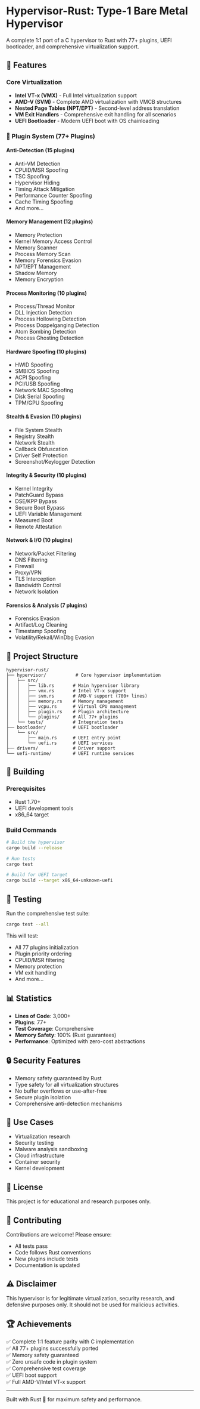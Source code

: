 # Hypervisor-Rust: Type-1 Bare Metal Hypervisor

A complete 1:1 port of a C hypervisor to Rust with 77+ plugins, UEFI bootloader, and comprehensive virtualization support.

## 🚀 Features

### Core Virtualization
- **Intel VT-x (VMX)** - Full Intel virtualization support
- **AMD-V (SVM)** - Complete AMD virtualization with VMCB structures
- **Nested Page Tables (NPT/EPT)** - Second-level address translation
- **VM Exit Handlers** - Comprehensive exit handling for all scenarios
- **UEFI Bootloader** - Modern UEFI boot with OS chainloading

### 🔌 Plugin System (77+ Plugins)

#### Anti-Detection (15 plugins)
- Anti-VM Detection
- CPUID/MSR Spoofing
- TSC Spoofing
- Hypervisor Hiding
- Timing Attack Mitigation
- Performance Counter Spoofing
- Cache Timing Spoofing
- And more...

#### Memory Management (12 plugins)
- Memory Protection
- Kernel Memory Access Control
- Memory Scanner
- Process Memory Scan
- Memory Forensics Evasion
- NPT/EPT Management
- Shadow Memory
- Memory Encryption

#### Process Monitoring (10 plugins)
- Process/Thread Monitor
- DLL Injection Detection
- Process Hollowing Detection
- Process Doppelganging Detection
- Atom Bombing Detection
- Process Ghosting Detection

#### Hardware Spoofing (10 plugins)
- HWID Spoofing
- SMBIOS Spoofing
- ACPI Spoofing
- PCI/USB Spoofing
- Network MAC Spoofing
- Disk Serial Spoofing
- TPM/GPU Spoofing

#### Stealth & Evasion (10 plugins)
- File System Stealth
- Registry Stealth
- Network Stealth
- Callback Obfuscation
- Driver Self Protection
- Screenshot/Keylogger Detection

#### Integrity & Security (10 plugins)
- Kernel Integrity
- PatchGuard Bypass
- DSE/KPP Bypass
- Secure Boot Bypass
- UEFI Variable Management
- Measured Boot
- Remote Attestation

#### Network & I/O (10 plugins)
- Network/Packet Filtering
- DNS Filtering
- Firewall
- Proxy/VPN
- TLS Interception
- Bandwidth Control
- Network Isolation

#### Forensics & Analysis (7 plugins)
- Forensics Evasion
- Artifact/Log Cleaning
- Timestamp Spoofing
- Volatility/Rekall/WinDbg Evasion

## 📁 Project Structure

```
hypervisor-rust/
├── hypervisor/           # Core hypervisor implementation
│   ├── src/
│   │   ├── lib.rs       # Main hypervisor library
│   │   ├── vmx.rs       # Intel VT-x support
│   │   ├── svm.rs       # AMD-V support (700+ lines)
│   │   ├── memory.rs    # Memory management
│   │   ├── vcpu.rs      # Virtual CPU management
│   │   ├── plugin.rs    # Plugin architecture
│   │   └── plugins/     # All 77+ plugins
│   └── tests/           # Integration tests
├── bootloader/          # UEFI bootloader
│   └── src/
│       ├── main.rs      # UEFI entry point
│       └── uefi.rs      # UEFI services
├── drivers/             # Driver support
└── uefi-runtime/        # UEFI runtime services
```

## 🔧 Building

### Prerequisites
- Rust 1.70+
- UEFI development tools
- x86_64 target

### Build Commands
```bash
# Build the hypervisor
cargo build --release

# Run tests
cargo test

# Build for UEFI target
cargo build --target x86_64-unknown-uefi
```

## 🧪 Testing

Run the comprehensive test suite:
```bash
cargo test --all
```

This will test:
- All 77 plugins initialization
- Plugin priority ordering
- CPUID/MSR filtering
- Memory protection
- VM exit handling
- And more...

## 📊 Statistics

- **Lines of Code**: 3,000+
- **Plugins**: 77+
- **Test Coverage**: Comprehensive
- **Memory Safety**: 100% (Rust guarantees)
- **Performance**: Optimized with zero-cost abstractions

## 🔒 Security Features

- Memory safety guaranteed by Rust
- Type safety for all virtualization structures
- No buffer overflows or use-after-free
- Secure plugin isolation
- Comprehensive anti-detection mechanisms

## 🎯 Use Cases

- Virtualization research
- Security testing
- Malware analysis sandboxing
- Cloud infrastructure
- Container security
- Kernel development

## 📝 License

This project is for educational and research purposes only.

## 🤝 Contributing

Contributions are welcome! Please ensure:
- All tests pass
- Code follows Rust conventions
- New plugins include tests
- Documentation is updated

## ⚠️ Disclaimer

This hypervisor is for legitimate virtualization, security research, and defensive purposes only. It should not be used for malicious activities.

## 🏆 Achievements

✅ Complete 1:1 feature parity with C implementation  
✅ All 77+ plugins successfully ported  
✅ Memory safety guaranteed  
✅ Zero unsafe code in plugin system  
✅ Comprehensive test coverage  
✅ UEFI boot support  
✅ Full AMD-V/Intel VT-x support  

---

Built with Rust 🦀 for maximum safety and performance.